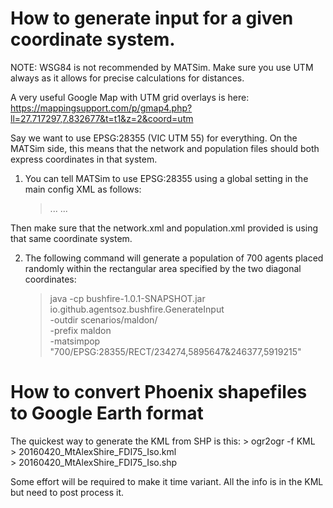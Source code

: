 # How to generate input for a given coordinate system.

NOTE: WSG84 is not recommended by MATSim. Make sure you use UTM always as
      it allows for precise calculations for distances. 

A very useful Google Map with UTM grid overlays is here:
https://mappingsupport.com/p/gmap4.php?ll=27.717297,7.832677&t=t1&z=2&coord=utm


Say we want to use EPSG:28355 (VIC UTM 55) for everything. On the MATSim side, 
this means that the network and population files should both express coordinates 
in that system. 

1. You can tell MATSim to use EPSG:28355 using a global
setting in the main config XML as follows:
    > <module name="global">
    >   ...
    >   <param name="coordinateSystem" value="EPSG:28355" />
    >   ...
    > </module>

Then make sure that the network.xml and population.xml provided is
using that same coordinate system. 

2. The following command will generate a population of 700 agents placed
randomly within the rectangular area specified by the two diagonal coordinates:
    > java -cp bushfire-1.0.1-SNAPSHOT.jar io.github.agentsoz.bushfire.GenerateInput \
    >   -outdir scenarios/maldon/ \
    >   -prefix maldon \
    >   -matsimpop "700/EPSG:28355/RECT/234274,5895647&246377,5919215"


# How to convert Phoenix shapefiles to Google Earth format

The quickest way to generate the KML from SHP is this:
    > ogr2ogr -f KML \
    > 20160420_MtAlexShire_FDI75_Iso.kml \
    > 20160420_MtAlexShire_FDI75_Iso.shp
    
Some effort will be required to make it time variant. All the info is in the KML
but need to post process it.

